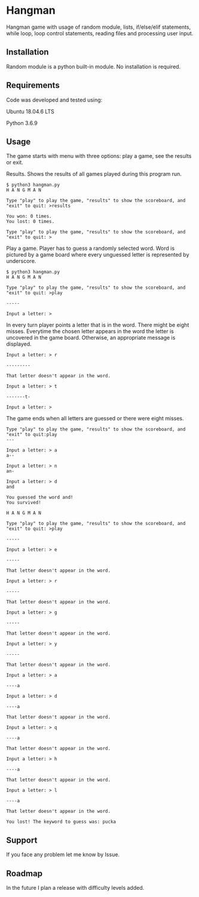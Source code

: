 # Hangman

Hangman game with usage of random module, lists, if/else/elif statements, while loop, loop control statements, reading files and processing user input.

## Installation

Random module is a python built-in module. No installation is required.

## Requirements

Code was developed and tested using: 

Ubuntu 18.04.6 LTS 

Python 3.6.9

## Usage

The game starts with menu with three options: play a game, see the results or exit.

Results. Shows the results of all games played during this program run.

```
$ python3 hangman.py
H A N G M A N 

Type "play" to play the game, "results" to show the scoreboard, and "exit" to quit: >results

You won: 0 times. 
You lost: 0 times.

Type "play" to play the game, "results" to show the scoreboard, and "exit" to quit: >

```

Play a game. Player has to guess a randomly selected word. Word is pictured by a game board where every unguessed letter is represented by underscore. 

```
$ python3 hangman.py
H A N G M A N 

Type "play" to play the game, "results" to show the scoreboard, and "exit" to quit: >play

-----

Input a letter: >

```

In every turn player points a letter that is in the word. There might be eight misses. Everytime the chosen letter appears in the word the letter is uncovered in the game board. Otherwise, an appropriate message is displayed.

```
Input a letter: > r

---------

That letter doesn't appear in the word.

Input a letter: > t

-------t-

Input a letter: >

```

The game ends when all letters are guessed or there were eight misses.

```
Type "play" to play the game, "results" to show the scoreboard, and "exit" to quit:play
---

Input a letter: > a
a--

Input a letter: > n
an-

Input a letter: > d
and

You guessed the word and! 
You survived!

```

```
H A N G M A N 

Type "play" to play the game, "results" to show the scoreboard, and "exit" to quit: >play

-----

Input a letter: > e

-----

That letter doesn't appear in the word.

Input a letter: > r

-----

That letter doesn't appear in the word.

Input a letter: > g

-----

That letter doesn't appear in the word.

Input a letter: > y

-----

That letter doesn't appear in the word.

Input a letter: > a

----a

Input a letter: > d

----a

That letter doesn't appear in the word.

Input a letter: > q

----a

That letter doesn't appear in the word.

Input a letter: > h

----a

That letter doesn't appear in the word.

Input a letter: > l

----a

That letter doesn't appear in the word.

You lost! The keyword to guess was: pucka

```

## Support

If you face any problem let me know by Issue.

## Roadmap

In the future I plan a release with difficulty levels added.

